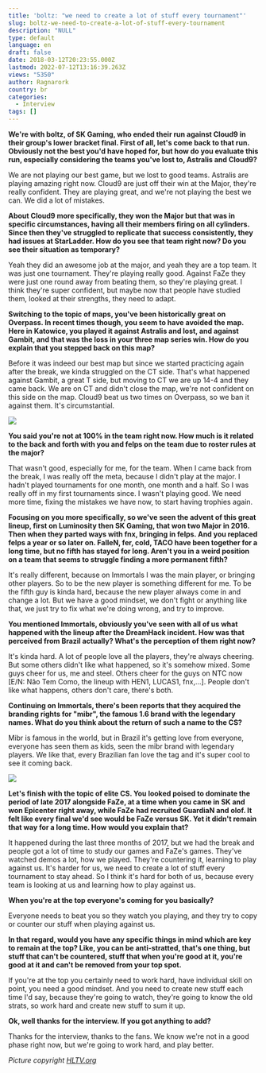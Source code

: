 ```yaml
---
title: 'boltz: "we need to create a lot of stuff every tournament"'
slug: boltz-we-need-to-create-a-lot-of-stuff-every-tournament
description: "NULL"
type: default
language: en
draft: false
date: 2018-03-12T20:23:55.000Z
lastmod: 2022-07-12T13:16:39.263Z
views: "5350"
author: Ragnarork
country: br
categories:
  - Interview
tags: []
---
```

**We're with boltz, of SK Gaming, who ended their run against Cloud9 in their group's lower bracket final. First of all, let's come back to that run. Obviously not the best you'd have hoped for, but how do you evaluate this run, especially considering the teams you've lost to, Astralis and Cloud9?**

We are not playing our best game, but we lost to good teams. Astralis are playing amazing right now. Cloud9 are just off their win at the Major, they're really confident. They are playing great, and we're not playing the best we can. We did a lot of mistakes.

**About Cloud9 more specifically, they won the Major but that was in specific circumstances, having all their members firing on all cylinders. Since then they've struggled to replicate that success consistently, they had issues at StarLadder. How do you see that team right now? Do you see their situation as temporary?**

Yeah they did an awesome job at the major, and yeah they are a top team. It was just one tournament. They're playing really good. Against FaZe they were just one round away from beating them, so they're playing great. I think they're super confident, but maybe now that people have studied them, looked at their strengths, they need to adapt.

**Switching to the topic of maps, you've been historically great on Overpass. In recent times though, you seem to have avoided the map. Here in Katowice, you played it against Astralis and lost, and against Gambit, and that was the loss in your three map series win. How do you explain that you stepped back on this map?**

Before it was indeed our best map but since we started practicing again after the break, we kinda struggled on the CT side. That's what happened against Gambit, a great T side, but moving to CT we are up 14-4 and they came back. We are on CT and didn't close the map, we're not confident on this side on the map. Cloud9 beat us two times on Overpass, so we ban it against them. It's circumstantial. 

![](/images/articles/5a9c52ea23484/images/NNC7A6uD1f0EhdVrimrNlzRus5lmBOnhPFrxu6Jj.jpeg)

**You said you're not at 100% in the team right now. How much is it related to the back and forth with you and felps on the team due to roster rules at the major?**

That wasn't good, especially for me, for the team. When I came back from the break, I was really off the meta, because I didn't play at the major. I hadn't played tournaments for one month, one month and a half. So I was really off in my first tournaments since. I wasn't playing good. We need more time, fixing the mistakes we have now, to start having trophies again.

**Focusing on you more specifically, so we've seen the advent of this great lineup, first on Luminosity then SK Gaming, that won two Major in 2016\. Then when they parted ways with fnx, bringing in felps. And you replaced felps a year or so later on. FalleN, fer, cold, TACO have been together for a long time, but no fifth has stayed for long. Aren't you in a weird position on a team that seems to struggle finding a more permanent fifth?**

It's really different, because on Immortals I was the main player, or bringing other players. So to be the new player is something different for me. To be the fifth guy is kinda hard, because the new player always come in and change a lot. But we have a good mindset, we don't fight or anything like that, we just try to fix what we're doing wrong, and try to improve.

**You mentioned Immortals, obviously you've seen with all of us what happened with the lineup after the DreamHack incident. How was that perceived from Brazil actually? What's the perception of them right now?**

It's kinda hard. A lot of people love all the players, they're always cheering. But some others didn't like what happened, so it's somehow mixed. Some guys cheer for us, me and steel. Others cheer for the guys on NTC now \[E/N: Não Tem Como, the lineup with HEN1, LUCAS1, fnx,...\]. People don't like what happens, others don't care, there's both.

**Continuing on Immortals, there's been reports that they acquired the branding rights for "mibr", the famous 1.6 brand with the legendary names. What do you think about the return of such a name to the CS?**

Mibr is famous in the world, but in Brazil it's getting love from everyone, everyone has seen them as kids, seen the mibr brand with legendary players. We like that, every Brazilian fan love the tag and it's super cool to see it coming back.

![](/images/articles/5a9c52ea23484/images/OoGr2rWv5hBvz8X0008u4EmvsgQoU65YGxaqE21k.jpeg)

**Let's finish with the topic of elite CS. You looked poised to dominate the period of late 2017 alongside FaZe, at a time when you came in SK and won Epicenter right away, while FaZe had recruited GuardiaN and olof. It felt like every final we'd see would be FaZe versus SK. Yet it didn't remain that way for a long time. How would you explain that?**

It happened during the last three months of 2017, but we had the break and people got a lot of time to study our games and FaZe's games. They've watched demos a lot, how we played. They're countering it, learning to play against us. It's harder for us, we need to create a lot of stuff every tournament to stay ahead. So I think it's hard for both of us, because every team is looking at us and learning how to play against us.

**When you're at the top everyone's coming for you basically?**

Everyone needs to beat you so they watch you playing, and they try to copy or counter our stuff when playing against us.

**In that regard, would you have any specific things in mind which are key to remain at the top? Like, you can be anti-stratted, that's one thing, but stuff that can't be countered, stuff that when you're good at it, you're good at it and can't be removed from your top spot.**

If you're at the top you certainly need to work hard, have individual skill on point, you need a good mindset. And you need to create new stuff each time I'd say, because they're going to watch, they're going to know the old strats, so work hard and create new stuff to sum it up.

**Ok, well thanks for the interview. If you got anything to add?**

Thanks for the interview, thanks to the fans. We know we're not in a good phase right now, but we're going to work hard, and play better.

_Picture copyright [HLTV.org](https://HLTV.org)_
